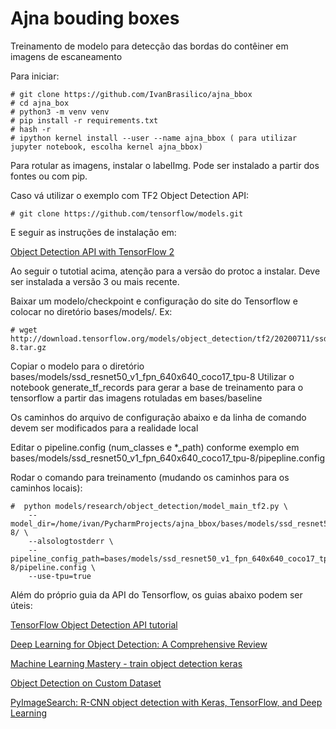 # Ajna bouding boxes

Treinamento de modelo para detecção das bordas do contêiner em imagens de escaneamento

Para iniciar:

```
# git clone https://github.com/IvanBrasilico/ajna_bbox
# cd ajna_box
# python3 -m venv venv
# pip install -r requirements.txt
# hash -r
# ipython kernel install --user --name ajna_bbox ( para utilizar jupyter notebook, escolha kernel ajna_bbox)
```

Para rotular as imagens, instalar o labelImg. Pode ser instalado a partir dos fontes ou com pip.

Caso vá utilizar o exemplo com TF2 Object Detection API:
```
# git clone https://github.com/tensorflow/models.git
```
E seguir as instruções de instalação em:

[Object Detection API with TensorFlow 2](https://github.com/tensorflow/models/blob/master/research/object_detection/g3doc/tf2.md)

Ao seguir o tutotial acima, atenção para a versão do protoc a instalar. Deve ser instalada a versão 3 ou mais recente.
 
Baixar um modelo/checkpoint e configuração do site do Tensorflow e colocar no diretório bases/models/. Ex:
```
# wget http://download.tensorflow.org/models/object_detection/tf2/20200711/ssd_resnet50_v1_fpn_640x640_coco17_tpu-8.tar.gz
```

Copiar o modelo para o diretório bases/models/ssd_resnet50_v1_fpn_640x640_coco17_tpu-8
Utilizar o notebook generate_tf_records para gerar a base de treinamento para o tensorflow a partir das imagens rotuladas
em bases/baseline

Os caminhos do arquivo de configuração abaixo e da linha de comando devem ser modificados para a realidade local 

Editar o pipeline.config (num_classes e *_path) conforme exemplo em bases/models/ssd_resnet50_v1_fpn_640x640_coco17_tpu-8/pipepline.config

Rodar o comando para treinamento (mudando os caminhos para os caminhos locais):
```
#  python models/research/object_detection/model_main_tf2.py \
    --model_dir=/home/ivan/PycharmProjects/ajna_bbox/bases/models/ssd_resnet50_v1_fpn_640x640_coco17_tpu-8/ \
    --alsologtostderr \
    --pipeline_config_path=bases/models/ssd_resnet50_v1_fpn_640x640_coco17_tpu-8/pipeline.config \
    --use-tpu=true
```

Além do próprio guia da API do Tensorflow, os guias abaixo podem ser úteis:

[TensorFlow Object Detection API tutorial](https://tensorflow-object-detection-api-tutorial.readthedocs.io/)

[Deep Learning for Object Detection: A Comprehensive Review](https://towardsdatascience.com/deep-learning-for-object-detection-a-comprehensive-review-73930816d8d9)

[Machine Learning Mastery - train object detection keras](https://machinelearningmastery.com/how-to-train-an-object-detection-model-with-keras/)

[Object Detection on Custom Dataset](https://www.curiousily.com/posts/object-detection-on-custom-dataset-with-tensorflow-2-and-keras-using-python/)

[PyImageSearch: R-CNN object detection with Keras, TensorFlow, and Deep Learning](https://www.pyimagesearch.com/2020/07/13/r-cnn-object-detection-with-keras-tensorflow-and-deep-learning/)
